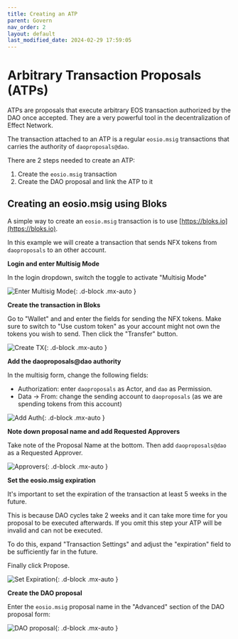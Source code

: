 ```yaml
---
title: Creating an ATP
parent: Govern
nav_order: 2
layout: default
last_modified_date: 2024-02-29 17:59:05
---
```


# Arbitrary Transaction Proposals (ATPs)

ATPs are proposals that execute arbitrary EOS transaction authorized
by the DAO once accepted. They are a very powerful tool in the
decentralization of Effect Network.

The transaction attached to an ATP is a regular `eosio.msig`
transactions that carries the authority of `daoproposals@dao`.

There are 2 steps needed to create an ATP:

1. Create the `eosio.msig` transaction
2. Create the DAO proposal and link the ATP to it

## Creating an eosio.msig using Bloks

A simple way to create an `eosio.msig` transaction is to use
[https://bloks.io](https://bloks.io).

In this example we will create a transaction that sends NFX tokens
from `daoproposals` to an other account.

**Login and enter Multisig Mode**

In the login dropdown, switch the toggle to activate "Multisig Mode"

![Enter Multisig Mode](/assets/images/creating-an-atp--multisig-mode.png){: .d-block .mx-auto }

**Create the transaction in Bloks**

Go to "Wallet" and and enter the fields for sending the NFX tokens.
Make sure to switch to "Use custom token" as your account might not
own the tokens you wish to send. Then click the "Transfer" button.

![Create TX](/assets/images/creating-an-atp--create-tx.png){: .d-block .mx-auto }

**Add the daoproposals@dao authority**

In the multisig form, change the following fields:

- Authorization: enter `daoproposals` as Actor, and `dao` as Permission.
- Data -> From: change the sending account to `daoproposals` (as we are spending tokens from this account)

![Add Auth](/assets/images/creating-an-atp--add-auth.png){: .d-block .mx-auto }

**Note down proposal name and add Requested Approvers**

Take note of the Proposal Name at the bottom. 
Then add `daoproposals@dao` as a Requested Approver.

![Approvers](/assets/images/creating-an-atp--approvers.png){: .d-block .mx-auto }

**Set the eosio.msig expiration**

It's important to set the expiration of the transaction at least 5
weeks in the future. 

This is because DAO cycles take 2 weeks and it can take more time for
you proposal to be executed afterwards. If you omit this step your ATP
will be invalid and can not be executed.

To do this, expand "Transaction Settings" and adjust the "expiration"
field to be sufficiently far in the future.

Finally click Propose.

![Set Expiration](/assets/images/creating-an-atp--expiration.png){: .d-block .mx-auto }

**Create the DAO proposal**

Enter the `eosio.msig` proposal name in the "Advanced" section of the
DAO proposal form:

![DAO proposal](/assets/images/creating-an-atp--dao-proposal.png){: .d-block .mx-auto }
